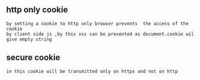 ## http only cookie
```
by setting a cookie to http only browser prevents  the access of the cookie
by client side js ,by this xss can be prevented as document.cookie wil give empty string
```
## secure cookie
```
in this cookie will be transmitted only on https and not on http
```
